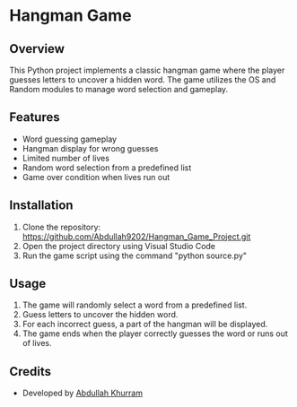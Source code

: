 # Hangman Game

## Overview
This Python project implements a classic hangman game where the player guesses letters to uncover a hidden word. The game utilizes the OS and Random modules to manage word selection and gameplay.

## Features
- Word guessing gameplay
- Hangman display for wrong guesses
- Limited number of lives
- Random word selection from a predefined list
- Game over condition when lives run out

## Installation
1. Clone the repository: https://github.com/Abdullah9202/Hangman_Game_Project.git
2. Open the project directory using Visual Studio Code
3. Run the game script using the command "python source.py"


## Usage
1. The game will randomly select a word from a predefined list.
2. Guess letters to uncover the hidden word.
3. For each incorrect guess, a part of the hangman will be displayed.
4. The game ends when the player correctly guesses the word or runs out of lives.

## Credits
- Developed by [Abdullah Khurram](https://github.com/Abdullah9202)



